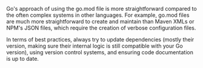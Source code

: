 Go's approach of using the go.mod file is more straightforward compared to the often complex systems in other languages. For example, go.mod files are much more straightforward to create and maintain than Maven XMLs or NPM's JSON files, which require the creation of verbose configuration files.

In terms of best practices, always try to update dependencies (mostly their version, making sure their internal logic is still compatible with your Go version), using version control systems, and ensuring code documentation is up to date. 
